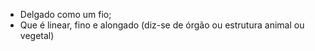 * Delgado como um fio;
* Que é linear, fino e alongado (diz-se de órgão ou estrutura animal ou vegetal)

